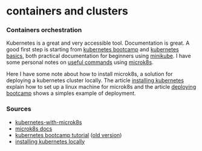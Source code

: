# containers and clusters

### Containers orchestration

Kubernetes is a great and very accessible tool. Documentation is great. A good first step is starting from [kubernetes bootcamp](https://kubernetesbootcamp.github.io/kubernetes-bootcamp) and [kubernetes basics](https://kubernetes.io/docs/tutorials/kubernetes-basics/), both practical documentation for beginners using [minikube](https://kubernetes.io/docs/setup/learning-environment/minikube/). I have some personal notes on [useful commands](https://gist.github.com/cleberjamaral/2bbf21eb1bddfec8b4c6c01111eba102) using [microk8s](https://microk8s.io/).

Here I have some note about how to install microk8s, a solution for deploying a kubernetes cluster locally. The article [installing kubernetes](installing-kubernetes.md) explain how to set up a linux machine for microk8s and the article [deploying bootcamp](deploying-bootcamp.md) shows a simples example of deployment.

### Sources

* [kubernetes-with-microk8s](https://ubuntu.com/tutorials/install-a-local-kubernetes-with-microk8s#4-accessing-the-kubernetes-and-grafana-dashboards)
* [microk8s docs](https://microk8s.io/docs/)
* [kubernetes bootcamp tutorial](https://kubernetes.io/docs/tutorials/kubernetes-basics/) \([old version](https://kubernetesbootcamp.github.io/kubernetes-bootcamp/)\)
* [installing kubernetes locally](https://kubernetes.io/blog/2019/11/26/running-kubernetes-locally-on-linux-with-microk8s/)

